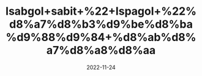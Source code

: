 ---
title: 'Isabgol+sabit+%22+Ispagol+%22%d8%a7%d8%b3%d9%be%d8%ba%d9%88%d9%84+%d8%ab%d8%a7%d8%a8%d8%aa'
date: '2022-11-24' 
metatag: '' 
inventory: '0' 
draft: false 
# meta description 
shortDescripton: 'Psyllium+Seeds%22+It+benefits+for+the+symptoms+of+anal+fissure+and+Clears+toxins+from+the+stomach.'
description: 'Seed+%d8%aa%d8%ae%d9%85++%d8%a8%db%8c%d8%ac'
longdescription: ''
tags: ''
brand: ''
subCategory: ''
unit: '250 gm-Pk'
sellCount: '0'
featured: False
# product Price
price: '250.0'
# Product Short Description
shortDescription: 'Psyllium+Seeds%22+It+benefits+for+the+symptoms+of+anal+fissure+and+Clears+toxins+from+the+stomach.'
productID: '31DE4DA1-A02A-ED11-9968-005056B3A416'
type: 'products'
category: 'Seed+%d8%aa%d8%ae%d9%85++%d8%a8%db%8c%d8%ac' 
thumnailproduct: 'https://eraconnect.blob.core.windows.net/product-images/aminsaddiquidawakhana/31DE4DA1-A02A-ED11-9968-005056B3A416.webp' 
images:
  - image: 'https://eraconnect.blob.core.windows.net/product-images/aminsaddiquidawakhana/31DE4DA1-A02A-ED11-9968-005056B3A416.webp'  
Variants:
---